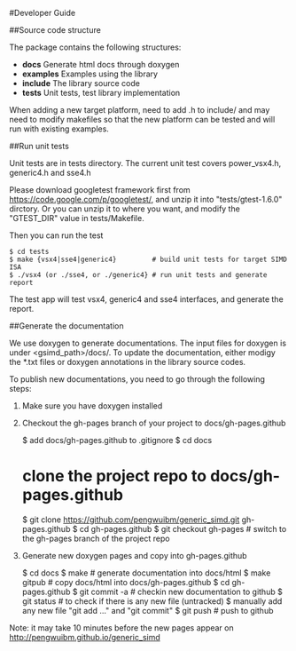 #Developer Guide


##Source code structure

The package contains the following structures:
- <b>docs</b> Generate html docs through doxygen
- <b>examples</b> Examples using the library 
- <b>include</b> The library source code
- <b>tests</b> Unit tests, test library implementation 

When adding a new target platform, need to add <platform>.h to include/ and may need to modify makefiles so that the new platform can be tested and will run with existing examples.

##Run unit tests

Unit tests are in tests directory. The current unit test covers power_vsx4.h, generic4.h and sse4.h

Please download googletest framework first from https://code.google.com/p/googletest/, and unzip it into "tests/gtest-1.6.0" dirctory.
Or you can unzip it to where you want, and modify the "GTEST_DIR" value in tests/Makefile.

Then you can run the test

    $ cd tests
    $ make {vsx4|sse4|generic4}         # build unit tests for target SIMD ISA
    $ ./vsx4 (or ./sse4, or ./generic4} # run unit tests and generate report

The test app will test vsx4, generic4 and sse4 interfaces, and generate the report.


##Generate the documentation

We use doxygen to generate documentations. The input files for doxygen is under <gsimd_path>/docs/. To update the documentation, either modigy the *.txt files or doxygen annotations in the library source codes.

To publish new documentations, you need to go through the following steps:
1. Make sure you have doxygen installed 
2. Checkout the gh-pages branch of your project to docs/gh-pages.github

    $ add docs/gh-pages.github to .gitignore
    $ cd docs
    # clone the project repo to docs/gh-pages.github
    $ git clone https://github.com/pengwuibm/generic_simd.git gh-pages.github
    $ cd gh-pages.github
    $ git checkout gh-pages   # switch to the gh-pages branch of the project repo
  
3. Generate new doxygen pages and copy into gh-pages.github

    $ cd docs
    $ make         # generate documentation into docs/html
    $ make gitpub  # copy docs/html into docs/gh-pages.github
    $ cd gh-pages.github
    $ git commit -a # checkin new documentation to github
    $ git status   # to check if there is any new file (untracked)
    $ manually add any new file "git add ..." and "git commit"
    $ git push     # push to github

  Note: it may take 10 minutes before the new pages appear on http://pengwuibm.github.io/generic_simd